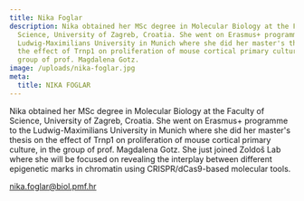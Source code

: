 ```yaml
---
title: Nika Foglar
description: Nika obtained her MSc degree in Molecular Biology at the Faculty of
  Science, University of Zagreb, Croatia. She went on Erasmus+ programme to the
  Ludwig-Maximilians University in Munich where she did her master's thesis on
  the effect of Trnp1 on proliferation of mouse cortical primary culture, in the
  group of prof. Magdalena Gotz.
image: /uploads/nika-foglar.jpg
meta:
  title: NIKA FOGLAR
---
```

Nika obtained her MSc degree in Molecular Biology at the Faculty of Science, University of Zagreb, Croatia. She went on Erasmus+ programme to the Ludwig-Maximilians University in Munich where she did her master's thesis on the effect of Trnp1 on proliferation of mouse cortical primary culture, in the group of prof. Magdalena Gotz. She just joined Zoldoš Lab where she will be focused on revealing the interplay between different epigenetic marks in chromatin using CRISPR/dCas9-based molecular tools.

[nika.foglar@biol.pmf.hr](mailto:nika.foglar@biol.pmf.hr)